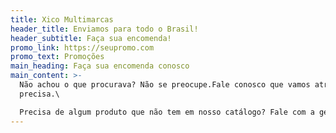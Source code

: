```yaml
---
title: Xico Multimarcas
header_title: Enviamos para todo o Brasil!
header_subtitle: Faça sua encomenda!
promo_link: https://seupromo.com
promo_text: Promoções
main_heading: Faça sua encomenda conosco
main_content: >-
  Não achou o que procurava? Não se preocupe.Fale conosco que vamos atrás do que
  precisa.\

  Precisa de algum produto que não tem em nosso catálogo? Fale com a gente! [Clique aqui](https://wa.me/5562994953404).
---
```

